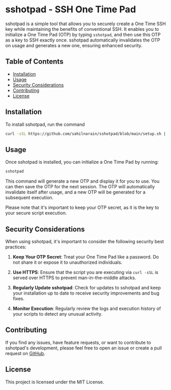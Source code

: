 # sshotpad - SSH One Time Pad

sshotpad is a simple tool that allows you to securely create a One Time SSH key while maintaining the benefits of conventional SSH. It enables you to initialize a One Time Pad (OTP) by typing `sshotpad`, and then use this OTP as a key to SSH exactly once. sshotpad automatically invalidates the OTP on usage and generates a new one, ensuring enhanced security.

## Table of Contents

- [Installation](#installation)
- [Usage](#usage)
- [Security Considerations](#security-considerations)
- [Contributing](#contributing)
- [License](#license)

## Installation

To install sshotpad, run the command

```bash
curl -sSL https://github.com/sahilnarain/sshotpad/blob/main/setup.sh | bash
```

## Usage

Once sshotpad is installed, you can initialize a One Time Pad by running:

```bash
sshotpad
```

This command will generate a new OTP and display it for you to use. You can then save the OTP for the next session. The OTP will automatically invalidate itself after usage, and a new OTP will be generated for a subsequent execution.

Please note that it's important to keep your OTP secret, as it is the key to your secure script execution.

## Security Considerations

When using sshotpad, it's important to consider the following security best practices:

1.  **Keep Your OTP Secret**: Treat your One Time Pad like a password. Do not share it or expose it to unauthorized individuals.

2.  **Use HTTPS**: Ensure that the script you are executing via `curl -sSL` is served over HTTPS to prevent man-in-the-middle attacks.

3.  **Regularly Update sshotpad**: Check for updates to sshotpad and keep your installation up to date to receive security improvements and bug fixes.

4.  **Monitor Execution**: Regularly review the logs and execution history of your scripts to detect any unusual activity.

## Contributing

If you find any issues, have feature requests, or want to contribute to sshotpad's development, please feel free to open an issue or create a pull request on [GitHub](https://github.com/sahilnarain/sshotpad).

## License

This project is licensed under the MIT License.
